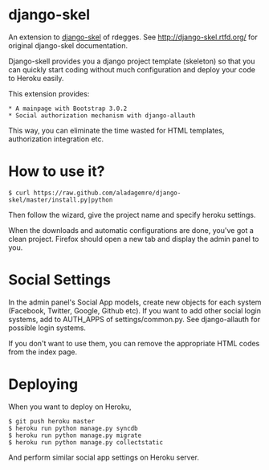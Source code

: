 django-skel
===========

An extension to [django-skel](https://github.com/rdegges/django-skel) of rdegges. See http://django-skel.rtfd.org/ for original
django-skel documentation.

Django-skell provides you a django project template (skeleton) so that you can quickly start coding without
much configuration and deploy your code to Heroku easily.

This extension provides:

    * A mainpage with Bootstrap 3.0.2
    * Social authorization mechanism with django-allauth

This way, you can eliminate the time wasted for HTML templates, authorization integration etc.

How to use it?
=================

    $ curl https://raw.github.com/aladagemre/django-skel/master/install.py|python

Then follow the wizard, give the project name and specify heroku settings.

When the downloads and automatic configurations are done, you've got a clean project.
Firefox should open a new tab and display the admin panel to you.

Social Settings
=================

In the admin panel's Social App models, create new objects for each system (Facebook, Twitter, Google, Github etc).
If you want to add other social login systems, add to AUTH_APPS of settings/common.py. See django-allauth for
possible login systems.

If you don't want to use them, you can remove the appropriate HTML codes from the index page.


Deploying
============

When you want to deploy on Heroku,

    $ git push heroku master
    $ heroku run python manage.py syncdb
    $ heroku run python manage.py migrate
    $ heroku run python manage.py collectstatic

And perform similar social app settings on Heroku server.
